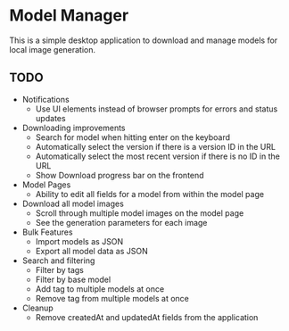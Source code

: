 # Model Manager
This is a simple desktop application to download and manage models for local image generation.

## TODO
- Notifications
    - Use UI elements instead of browser prompts for errors and status updates
- Downloading improvements
    - Search for model when hitting enter on the keyboard
    - Automatically select the version if there is a version ID in the URL
    - Automatically select the most recent version if there is no ID in the URL
    - Show Download progress bar on the frontend
- Model Pages
    - Ability to edit all fields for a model from within the model page
- Download all model images
    - Scroll through multiple model images on the model page
    - See the generation parameters for each image
- Bulk Features
    - Import models as JSON
    - Export all model data as JSON
- Search and filtering
    - Filter by tags
    - Filter by base model
    - Add tag to multiple models at once
    - Remove tag from multiple models at once
- Cleanup
    - Remove createdAt and updatedAt fields from the application